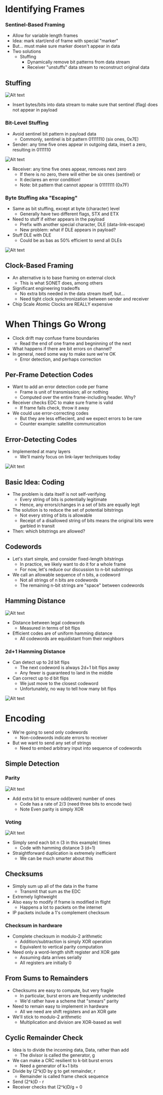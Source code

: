 # Identifying Frames

### Sentinel-Based Framing
- Allow for variable length frames
- Idea: mark start/end of frame with special "marker"
- But... must make sure marker doesn't appear in data
- Two solutions
    - Stuffing
        - Dynamically remove bit patterns from data stream
        - Receiver "unstuffs" data stream to reconstruct original data

## Stuffing
![Alt text](./screenshots/image-12.png)

- Insert bytes/bits into data stream to make sure that sentinel (flag) does not appear in payload

### Bit-Level Stuffing
- Avoid sentinel bit pattern in payload data
    - Commonly, sentinel is bit pattern 01111110 (six ones, 0x7E)
- Sender: any time five ones appear in outgoing data, insert a zero, resulting in 0111110

![Alt text](./screenshots/image-13.png)

- Receiver: any time five ones appear, removes next zero
    - If there is no zero, there will either be six ones (sentinel) or
    - It declares an error condition!
    - Note: bit pattern that cannot appear is 01111111 (0x7F)

### Byte Stuffing aka "Escaping"
- Same as bit stuffing, except at byte (character) level
    - Generally have two different flags, STX and ETX
- Need to stuff if either appears in the payload
    - Prefix with another special character, DLE (data-link-escape)
    - New problem: what if DLE appears in payload?
- Stuff DLE with DLE
    - Could be as bas as 50% efficient to send all DLEs

![Alt text](./screenshots/image-14.png)

## Clock-Based Framing
- An alternative is to base framing on external clock
    - This is what SONET does, among others
- Significant engineering tradeoffs
    - No extra bits needed in the data stream itself, but...
    - Need tight clock synchronization between sender and receiver
- Chip Scale Atomic Clocks are REALLY expensive

# When Things Go Wrong
- Clock drift may confuse frame boundaries
    - Read the end of one frame and begninning of the next
- What happens if there are bit errors on channel?
- In general, need some way to make sure we're OK
    - Error detection, and perhaps correction

## Per-Frame Detection Codes
- Want to add an error detection code per frame
    - Frame is unit of transmission; all or nothing
    - Computed over the entire frame-including header. Why?
- Receiver checks EDC to make sure frame is valid
    - If frame fails check, throw it away
- We could use error-correcting codes
    - But they are less effiecient, and we expect errors to be rare
    - Counter example: satellite communication

## Error-Detecting Codes
- Implemented at many layers
    - We'll mainly focus on link-layer techniques today

![Alt text](./screenshots/image-15.png)

## Basic Idea: Coding
- The problem is data itself is not self-verifying
    - Every string of bits is potentially legitimate
    - Hence, any errors/changes in a set of bits are equally legit
- The solution is to reduce the set of potential bitstrings
    - Not every string of bits is allowable
    - Receipt of a disallowed string of bits means the original bits were garbled in transit
- Then: which bitstrings are allowed?

## Codewords
- Let's start simple, and consider fixed-length bitstrings
    - In practice, we likely want to do it for a whole frame
    - For now, let's reduce our discussion to n-bit substrings
- We call an allowable sequence of n bits, a codeword
    - Not all strings of n bits are codewords
    - The remaining n-bit strings are "space" between codewords

## Hamming Distance
![Alt text](./screenshots/image-16.png)

- Distance between legal codewords
    - Measured in terms of bit flips
- Efficient codes are of uniform hamming distance
    - All codewords are equidistant from their neighbors

### 2d+1 Hamming Distance
- Can detect up to 2d bit flips
    - The next codeword is always 2d+1 bit flips away
    - Any fewer is guaranteed to land in the middle
- Can correct up to d bit flips
    - We just move to the closest codeword
    - Unfortunately, no way to tell how many bit flips

![Alt text](./screenshots/image-17.png)

# Encoding
- We're going to send only codewords
    - Non-codewords indicate errors to receiver
- But we want to send any set of strings
    - Need to embed arbitrary input into sequence of codewords

## Simple Detection
### Parity
![Alt text](./screenshots/image-18.png)
- Add extra bit to ensure odd(even) number of ones
    - Code has a rate of 2/3 (need three bits to encode two)
    - Note Even parity is simply XOR

### Voting
![Alt text](./screenshots/image-19.png)
- Simply send each bit n (3 in this example) times
    - Code with hamming distance 3 (d=1)
- Straightforward duplication is extremely inefficient
    - We can be much smarter about this

## Checksums
- Simply sum up all of the data in the frame
    - Transmit that sum as the EDC
- Extremely lightweight
- Also easy to modify if frame is modified in flight
    - Happens a lot to packets on the internet
- IP packets include a 1's complement checksum

### Checksum in hardware
- Complete checksum in modulo-2 arithmetic
    - Addition/subtraction is simply XOR operation
    - Equivalent to vertical parity computation
- Need only a word-length shift register and XOR gate
    - Assuming data arrives serially
    - All registers are initially 0

## From Sums to Remainders
- Checksums are easy to compute, but very fragile
    - In particular, burst errors are frequently undetected
    - We'd rather have a scheme that "smears" parity
- Need to remain easy to implement in hardware
    - All we need are shift registers and an XOR gate
- We'll stick to modulo-2 arithmetic
    - Multiplication and division are XOR-based as well
    
## Cyclic Remainder Check
- Idea is to divide the incoming data, Data, rather than add
    - The divisor is called the generator, g
- We can make a CRC resilient to k-bit burst errors
    - Need a generator of k+1 bits
- Divide by (2^k)D by g to get remainder, r
    - Remainder is called frame check sequence
- Send (2^k)D - r
- Receiver checks that (2^k)D/g = 0